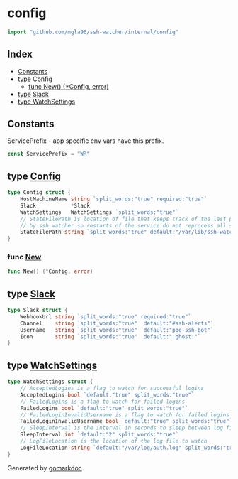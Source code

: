 <!-- Code generated by gomarkdoc. DO NOT EDIT -->

# config

```go
import "github.com/mgla96/ssh-watcher/internal/config"
```

## Index

- [Constants](<#constants>)
- [type Config](<#Config>)
  - [func New\(\) \(\*Config, error\)](<#New>)
- [type Slack](<#Slack>)
- [type WatchSettings](<#WatchSettings>)


## Constants

<a name="ServicePrefix"></a>ServicePrefix \- app specific env vars have this prefix.

```go
const ServicePrefix = "WR"
```

<a name="Config"></a>
## type [Config](<https://github.com/Mgla96/ssh-watcher/blob/main/internal/config/config.go#L19-L26>)



```go
type Config struct {
    HostMachineName string `split_words:"true" required:"true"`
    Slack           *Slack
    WatchSettings   WatchSettings `split_words:"true"`
    // StateFilePath is location of file that keeps track of the last processed line
    // by ssh watcher so restarts of the service do not reprocess all ssh history.
    StateFilePath string `split_words:"true" default:"/var/lib/ssh-watcher/authlog-state"`
}
```

<a name="New"></a>
### func [New](<https://github.com/Mgla96/ssh-watcher/blob/main/internal/config/config.go#L41>)

```go
func New() (*Config, error)
```



<a name="Slack"></a>
## type [Slack](<https://github.com/Mgla96/ssh-watcher/blob/main/internal/config/config.go#L12-L17>)



```go
type Slack struct {
    WebhookUrl string `split_words:"true" required:"true"`
    Channel    string `split_words:"true"  default:"#ssh-alerts"`
    Username   string `split_words:"true"  default:"poe-ssh-bot"`
    Icon       string `split_words:"true"  default:":ghost:"`
}
```

<a name="WatchSettings"></a>
## type [WatchSettings](<https://github.com/Mgla96/ssh-watcher/blob/main/internal/config/config.go#L28-L39>)



```go
type WatchSettings struct {
    // AcceptedLogins is a flag to watch for successful logins
    AcceptedLogins bool `default:"true" split_words:"true"`
    // FailedLogins is a flag to watch for failed logins
    FailedLogins bool `default:"true" split_words:"true"`
    // FailedLoginInvalidUsername is a flag to watch for failed logins with invalid username
    FailedLoginInvalidUsername bool `default:"true" split_words:"true"`
    // SleepInterval is the interval in seconds to sleep between log file reads
    SleepInterval int `default:"2" split_words:"true"`
    // LogFileLocation is the location of the log file to watch
    LogFileLocation string `default:"/var/log/auth.log" split_words:"true"`
}
```

Generated by [gomarkdoc](<https://github.com/princjef/gomarkdoc>)
